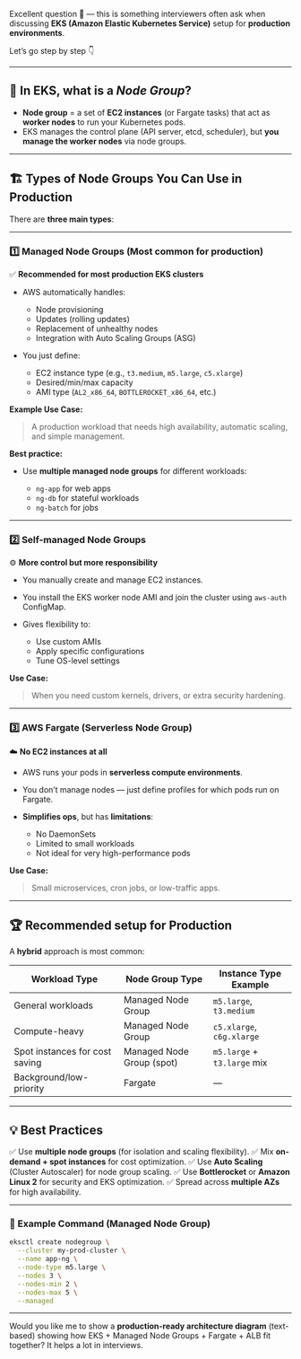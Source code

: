 Excellent question 👏 — this is something interviewers often ask when discussing **EKS (Amazon Elastic Kubernetes Service)** setup for **production environments**.

Let’s go step by step 👇

---

## 🧩 In EKS, what is a *Node Group*?

* **Node group** = a set of **EC2 instances** (or Fargate tasks) that act as **worker nodes** to run your Kubernetes pods.
* EKS manages the control plane (API server, etcd, scheduler), but **you manage the worker nodes** via node groups.

---

## 🏗️ Types of Node Groups You Can Use in Production

There are **three main types**:

---

### **1️⃣ Managed Node Groups (Most common for production)**

✅ **Recommended for most production EKS clusters**

* AWS automatically handles:

  * Node provisioning
  * Updates (rolling updates)
  * Replacement of unhealthy nodes
  * Integration with Auto Scaling Groups (ASG)
* You just define:

  * EC2 instance type (e.g., `t3.medium`, `m5.large`, `c5.xlarge`)
  * Desired/min/max capacity
  * AMI type (`AL2_x86_64`, `BOTTLEROCKET_x86_64`, etc.)

**Example Use Case:**

> A production workload that needs high availability, automatic scaling, and simple management.

**Best practice:**

* Use **multiple managed node groups** for different workloads:

  * `ng-app` for web apps
  * `ng-db` for stateful workloads
  * `ng-batch` for jobs

---

### **2️⃣ Self-managed Node Groups**

⚙️ **More control but more responsibility**

* You manually create and manage EC2 instances.
* You install the EKS worker node AMI and join the cluster using `aws-auth` ConfigMap.
* Gives flexibility to:

  * Use custom AMIs
  * Apply specific configurations
  * Tune OS-level settings

**Use Case:**

> When you need custom kernels, drivers, or extra security hardening.

---

### **3️⃣ AWS Fargate (Serverless Node Group)**

☁️ **No EC2 instances at all**

* AWS runs your pods in **serverless compute environments**.
* You don’t manage nodes — just define profiles for which pods run on Fargate.
* **Simplifies ops**, but has **limitations**:

  * No DaemonSets
  * Limited to small workloads
  * Not ideal for very high-performance pods

**Use Case:**

> Small microservices, cron jobs, or low-traffic apps.

---

## 🏆 **Recommended setup for Production**

A **hybrid** approach is most common:

| Workload Type                  | Node Group Type           | Instance Type Example       |
| ------------------------------ | ------------------------- | --------------------------- |
| General workloads              | Managed Node Group        | `m5.large`, `t3.medium`     |
| Compute-heavy                  | Managed Node Group        | `c5.xlarge`, `c6g.xlarge`   |
| Spot instances for cost saving | Managed Node Group (spot) | `m5.large` + `t3.large` mix |
| Background/low-priority        | Fargate                   | —                           |

---

## 💡 Best Practices

✅ Use **multiple node groups** (for isolation and scaling flexibility).
✅ Mix **on-demand + spot instances** for cost optimization.
✅ Use **Auto Scaling** (Cluster Autoscaler) for node group scaling.
✅ Use **Bottlerocket** or **Amazon Linux 2** for security and EKS optimization.
✅ Spread across **multiple AZs** for high availability.

---

### 🔧 Example Command (Managed Node Group)

```bash
eksctl create nodegroup \
  --cluster my-prod-cluster \
  --name app-ng \
  --node-type m5.large \
  --nodes 3 \
  --nodes-min 2 \
  --nodes-max 5 \
  --managed
```

---

Would you like me to show a **production-ready architecture diagram** (text-based) showing how EKS + Managed Node Groups + Fargate + ALB fit together? It helps a lot in interviews.
